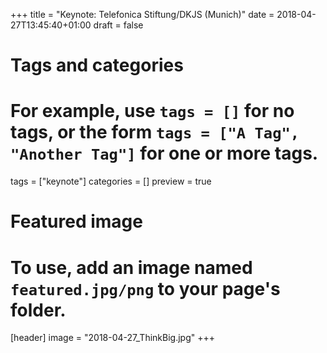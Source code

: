 +++
title = "Keynote: Telefonica Stiftung/DKJS (Munich)"
date = 2018-04-27T13:45:40+01:00
draft = false

# Tags and categories
# For example, use `tags = []` for no tags, or the form `tags = ["A Tag", "Another Tag"]` for one or more tags.
tags = ["keynote"]
categories = []
preview = true
# Featured image
# To use, add an image named `featured.jpg/png` to your page's folder.
[header] 
  image = "2018-04-27_ThinkBig.jpg"
+++
